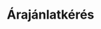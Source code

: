 ---
title: Árajánlatkérés
lehetosegek:    
    - opcio: Házi áldás jászsági szűcshímzéses koszorúban (19x24,5cm)
    - opcio: Házi áldás sárközi jegykendőmintával (19x24,5cm)
    - opcio: Magyar címer fémarannyal hímezve, 5,5 cm
    - opcio: Magyar címer fémarannyal hímezve, 7,5 cm
    - opcio: Magyar címer fémarannyal hímezve, 10 cm
    - opcio: Magyar címer fémarannyal hímezve, 14 cm
    - opcio: Magyar címer fémarannyal hímezve, 25 cm
    - opcio: Magyar címer aranysárga cérnával hímezve, 5,5 cm
    - opcio: Magyar címer aranysárga cérnával hímezve, 7,5 cm
    - opcio: Nagy-Magyarország, arany kontúrral, 8 cm
    - opcio: Nagy-Magyarország, fekete kontúrral, 8 cm
    - opcio: Nagy-Magyarország, rovásírással, fehér alapon, 7,5 cm
    - opcio: Nagy-Magyarország, rovásírással, fekete alapon, 7,5 cm
    - opcio: Nagy-Magyarország, Árpád-sávos, 7,5 cm
    - opcio: Rakamazi turul, fehér alapon, 9 cm
    - opcio: Rakamazi turul, fekete alapon, 9 cm 
    - opcio: Magyarország, 8 cm
    - opcio: Felvarrható magyar zászló, 7,5 cm
    - opcio: Szívalakú fülbevaló, fehér
    - opcio: Szívalakú fülbevaló, arany
    - opcio: Szívalakú fülbevaló, ezüst
    - opcio: Szívalakú fülbevaló, világos rózsaszín
    - opcio: Szívalakú fülbevaló, sötét rózsaszín
    - opcio: Szívalakú fülbevaló, mályva
    - opcio: Szívalakú fülbevaló, lila
    - opcio: Szívalakú fülbevaló, narancs
    - opcio: Szívalakú fülbevaló, türkiz
    - opcio: Szívalakú fülbevaló, zöld
    - opcio: Szívalakú fülbevaló, királykék
    - opcio: Szívalakú fülbevaló, fekete
    - opcio: Virágalakú fülbevaló, fehér
    - opcio: Virágalakú fülbevaló, arany
    - opcio: Virágalakú fülbevaló, ezüst
    - opcio: Virágalakú fülbevaló, világos rózsaszín
    - opcio: Virágalakú fülbevaló, sötét rózsaszín
    - opcio: Virágalakú fülbevaló, mályva
    - opcio: Virágalakú fülbevaló, lila
    - opcio: Virágalakú fülbevaló, narancs
    - opcio: Virágalakú fülbevaló, türkiz
    - opcio: Virágalakú fülbevaló, zöld
    - opcio: Virágalakú fülbevaló, királykék
    - opcio: Virágalakú fülbevaló, fekete
    - opcio: Pillangóalakú fülbevaló, fehér
    - opcio: Pillangóalakú fülbevaló, arany
    - opcio: Pillangóalakú fülbevaló, ezüst
    - opcio: Pillangóalakú fülbevaló, világos rózsaszín
    - opcio: Pillangóalakú fülbevaló, sötét rózsaszín
    - opcio: Pillangóalakú fülbevaló, mályva
    - opcio: Pillangóalakú fülbevaló, lila
    - opcio: Pillangóalakú fülbevaló, narancs
    - opcio: Pillangóalakú fülbevaló, türkiz
    - opcio: Pillangóalakú fülbevaló, zöld
    - opcio: Pillangóalakú fülbevaló, királykék
    - opcio: Pillangóalakú fülbevaló, fekete
    - opcio: Levélalakú fülbevaló, fehér
    - opcio: Levélalakú fülbevaló, arany
    - opcio: Levélalakú fülbevaló, ezüst
    - opcio: Levélalakú fülbevaló, világos rózsaszín
    - opcio: Levélalakú fülbevaló, sötét rózsaszín
    - opcio: Levélalakú fülbevaló, mályva
    - opcio: Levélalakú fülbevaló, lila
    - opcio: Levélalakú fülbevaló, narancs
    - opcio: Levélalakú fülbevaló, türkiz
    - opcio: Levélalakú fülbevaló, zöld
    - opcio: Levélalakú fülbevaló, királykék
    - opcio: Levélalakú fülbevaló, fekete
    - opcio: Tölgyfalevél-alakú fülbevaló, fehér
    - opcio: PTölgyfalevél-alakú fülbevaló, arany
    - opcio: Tölgyfalevél-alakú fülbevaló, ezüst
    - opcio: Tölgyfalevél-alakú fülbevaló, világos rózsaszín
    - opcio: Tölgyfalevél-alakú fülbevaló, sötét rózsaszín
    - opcio: Tölgyfalevél-alakú fülbevaló, mályva
    - opcio: Tölgyfalevél-alakú fülbevaló, lila
    - opcio: Tölgyfalevél-alakú fülbevaló, narancs
    - opcio: Tölgyfalevél-alakú fülbevaló, türkiz
    - opcio: Tölgyfalevél-alakú fülbevaló, zöld
    - opcio: Tölgyfalevél-alakú fülbevaló, királykék
    - opcio: Tölgyfalevél-alakú fülbevaló, fekete
    - opcio: Tarisznya hímzett jellel
    - opcio: Tarisznya hímzett jellel és évszámmal
    - opcio: Tarisznya hímzett jellel, a csoport nevével és évszámmal
    - opcio: Tarisznya saját jellel, névvel és a csoport nevével
    - opcio: Tarisznya óvoda/csoport saját logójával
    - opcio: Tarisznya hímzett virággal, évszámmal
    - opcio: Tarisznya az iskola nevével/logójával, évszámmal
ovodaijelek:
    - opt: Ablak
    - opt: Ajtó
    - opt: Alma
    - opt: Ananász
    - opt: Asztal
    - opt: Autó
    - opt: Autó (Bogár)
    - opt: Ásó
    - opt: Baba
    - opt: Babakocsi
    - opt: Bagoly
    - opt: Banán
    - opt: Bárány
    - opt: Béka
    - opt: Bicikli
    - opt: Bohóc
    - opt: Bohóchal
    - opt: Boríték
    - opt: Bögre
    - opt: Busz (kék)
    - opt: Busz (sárga)
    - opt: Bűvös kocka
    - opt: Barna ceruza
    - opt: Piros ceruza
    - opt: Cica
    - opt: Fekete cica
    - opt: Cipő
    - opt: Csákó
    - opt: Csengő
    - opt: Cseresznye
    - opt: Csésze
    - opt: Csibe
    - opt: Csiga
    - opt: Csikóhal
    - opt: Csillag
    - opt: Csizma
    - opt: Csónak
    - opt: Delfin
    - opt: Dinó
    - opt: Dinnye
    - opt: Dió
    - opt: Dob
    - opt: Dobókocka
    - opt: Dominó
    - opt: Dömper
    - opt: Ecset
    - opt: Egér
    - opt: Elefánt
    - opt: Elemlámpa
    - opt: Eper
    - opt: Esernyő
    - opt: Építőkocka
    - opt: Fa
    - opt: Fagyi
    - opt: Falevél
    - opt: Fecske
    - opt: Felhő
    - opt: Fenyőfa
    - opt: Festőpaletta
    - opt: Fésű
    - opt: Focilabda
    - opt: Fogkefe
    - opt: Fűnyíró
    - opt: Fúrógép
    - opt: Gereblye
    - opt: Gitár
    - opt: Gomb
    - opt: Gomba
    - opt: Gólya
    - opt: Gőzhajó
    - opt: Gyertya
    - opt: Gyöngysor
    - opt: Gyűrű
    - opt: Hajó
    - opt: Halacska
    - opt: Harang
    - opt: Harkály
    - opt: Házikó
    - opt: Helikopter
    - opt: Hintaló
    - opt: Hold
    - opt: Hóember
    - opt: Hópehely
    - opt: Hóvirág
    - opt: Hőlégballon
    - opt: Ibolya
    - opt: Indián
    - opt: Iskolatáska
    - opt: Kacsa
    - opt: Kakas
    - opt: Kalap
    - opt: Kalapács
    - opt: Kamion
    - opt: Kanál
    - opt: Kancsó
    - opt: Karika
    - opt: Két karika
    - opt: Katica
    - opt: Kendő
    - opt: Kerék
    - opt: Kerítés
    - opt: Kesztyű
    - opt: Kifli
    - opt: Kígyó
    - opt: Kocka
    - opt: Kombájn
    - opt: Korona
    - opt: Kosár
    - opt: Kosárlabda
    - opt: Könyv
    - opt: Körte
    - opt: Közlekedési lámpa
    - opt: Kulcs
    - opt: Kutya
    - opt: Labda
    - opt: Létra
    - opt: Locsolókanna
    - opt: Lovacska
    - opt: Lóhere
    - opt: Lufi
    - opt: Maci
    - opt: Macifejek
    - opt: Madár
    - opt: Madáretető
    - opt: Makk
    - opt: Malac
    - opt: Markoló
    - opt: Masni
    - opt: Málna
    - opt: Méhecske
    - opt: Mérleghinta
    - opt: Mikulás
    - opt: Mosógép
    - opt: Motor
    - opt: Mozdony
    - opt: Mókus
    - opt: Nadrág
    - opt: Napocska
    - opt: Napraforgó
    - opt: Narancs
    - opt: Nyuszi
    - opt: Olló
    - opt: Oroszlán
    - opt: Ostor
    - opt: Óra
    - opt: Őszibarack
    - opt: Papírsárkány
    - opt: Perec
    - opt: Pillangó
    - opt: Pohár
    - opt: Postaláda
    - opt: Rakéta
    - opt: Repülő
    - opt: Roller
    - opt: Rózsa
    - opt: Ruha
    - opt: Sajt
    - opt: Sapka
    - opt: Sál
    - opt: Sárgarépa
    - opt: Söprű
    - opt: Süni
    - opt: Szaloncukor
    - opt: Számológép
    - opt: Szánkó
    - opt: Szemüveg
    - opt: Szék
    - opt: Szélmalom
    - opt: Szilva
    - opt: Szivárvány
    - opt: Szív
    - opt: Két szív
    - opt: Szoknya
    - opt: Szőlő (kék)
    - opt: Szőlő (zöld)
    - opt: Talicska
    - opt: Táska
    - opt: Teknős
    - opt: Telefon
    - opt: Televízió
    - opt: Teniszütő
    - opt: Terepjáró
    - opt: Tojás
    - opt: Torta
    - opt: Traktor
    - opt: Trombita
    - opt: Tulipán
    - opt: Tündér
    - opt: Tűzoltó
    - opt: Űrhajó
    - opt: Varázspálca
    - opt: Vasaló
    - opt: Vár
    - opt: Váza
    - opt: Villa
    - opt: Villám
    - opt: Virág
    - opt: Virág cserépben
    - opt: Virág szárral
    - opt: Virágcsokor
    - opt: Vonat
    - opt: Vödör (kék)
    - opt: Vödör (piros)
    - opt: Zászló
    - opt: Zsiráf
---